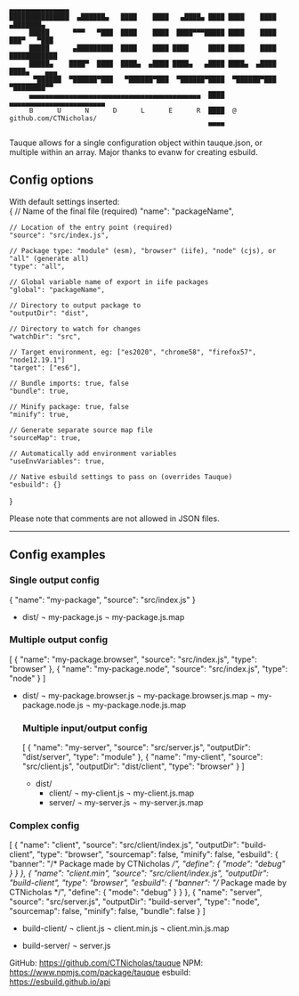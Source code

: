 
 ```
 ▄▄▄▄▄▄▄▄▄▄▄▄▄▄▄                                                                
 ███████████████  ▄██████▄   ████    ████   ▄████▄ ████ ████    ████   ▄███████▄ 
      █████      ▀▀▀   ▀███  ████    ████  ████▀▀▀█████ ████    ████  ███▀   ▀███
      █████      ▄█████████  ████    ████ ████     ████ ████    ████ ████████████
      █████▄    ████▀  ████  ████▄  ▄████ ████▄   ▄████ ████▄  ▄████ ████▄    ▄▄▄
       ▀██████  ▀██████▀███   ▀██████▀███  ▀██████▀████  ▀██████▀███  ▀████████▀▀
      ▄▄▄▄▄▄▄▄▄▄▄▄▄▄▄▄▄▄▄▄▄▄▄▄▄▄▄▄▄▄▄▄▄▄▄▄▄▄▄▄▄▄▄  ████  ▄▄▄▄▄▄▄▄▄▄▄▄▄▄▄▄▄▄▄▄▄▄▄▄
      B      U      N      D      L      E      R  ████  @ github.com/CTNicholas/
                                                   ▀▀▀▀
 ```  
  
  Tauque allows for a single configuration object within tauque.json, or multiple
  within an array. Major thanks to evanw for creating esbuild.
  
  ## Config options
  With default settings inserted:  
  {
    // Name of the final file (required)
    "name": "packageName",
    
    // Location of the entry point (required)
    "source": "src/index.js",
    
    // Package type: "module" (esm), "browser" (iife), "node" (cjs), or "all" (generate all)
    "type": "all",
    
    // Global variable name of export in iife packages
    "global": "packageName",
    
    // Directory to output package to
    "outputDir": "dist", 
    
    // Directory to watch for changes
    "watchDir": "src",
    
    // Target environment, eg: ["es2020", "chrome58", "firefox57", "node12.19.1"]
    "target": ["es6"],
    
    // Bundle imports: true, false
    "bundle": true,
    
    // Minify package: true, false
    "minify": true,
    
    // Generate separate source map file
    "sourceMap": true,
    
    // Automatically add environment variables
    "useEnvVariables": true,
    
    // Native esbuild settings to pass on (overrides Tauque)
    "esbuild": {}   
  }
  
  Please note that comments are not allowed in JSON files.
  _______________________________________________________________________________
  
  
  ## Config examples
    
  ### Single output config 
  {
    "name": "my-package",
    "source": "src/index.js"
  }
  
  - dist/
    ¬ my-package.js
    ¬ my-package.js.map
  
  
  ### Multiple output config
  [
    {
      "name": "my-package.browser",
      "source": "src/index.js",
      "type": "browser"
    },
    {
      "name": "my-package.node",
      "source": "src/index.js",
      "type": "node"
    }
  ]
  
  - dist/
    ¬ my-package.browser.js
    ¬ my-package.browser.js.map
    ¬ my-package.node.js
    ¬ my-package.node.js.map
    
    
    ### Multiple input/output config
    [
      {
        "name": "my-server",
        "source": "src/server.js",
        "outputDir": "dist/server",
        "type": "module"
      },
      {
        "name": "my-client",
        "source": "src/client.js",
        "outputDir": "dist/client",
        "type": "browser"
      }
    ]
    
    - dist/
      - client/
        ¬ my-client.js
        ¬ my-client.js.map
      - server/
        ¬ my-server.js
        ¬ my-server.js.map

  
  ### Complex config
  [
    {
      "name": "client",
      "source": "src/client/index.js",
      "outputDir": "build-client",
      "type": "browser",
      "sourcemap": false,
      "minify": false,
      "esbuild": {
        "banner": "/* Package made by CTNicholas */",
        "define": {
          "mode": "debug"
        }
      }
    },
    {
      "name": "client.min",
      "source": "src/client/index.js",
      "outputDir": "build-client",
      "type": "browser",
      "esbuild": {
        "banner": "/* Package made by CTNicholas */",
        "define": {
          "mode": "debug"
        }
      }
    },
    {
      "name": "server",
      "source": "src/server.js",
      "outputDir": "build-server",
      "type": "node",
      "sourcemap": false,
      "minify": false,
      "bundle": false
    }
  ]
  
  - build-client/
    ¬ client.js
    ¬ client.min.js
    ¬ client.min.js.map
    
  - build-server/
     ¬ server.js
  
  GitHub: https://github.com/CTNicholas/tauque
     NPM: https://www.npmjs.com/package/tauque
 esbuild: https://esbuild.github.io/api
   
